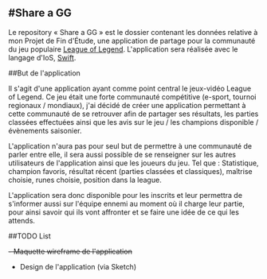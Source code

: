 #Share a GG
---

Le repository « Share a GG » est le dossier contenant les données relative à mon Projet de Fin d'Étude, une application de partage pour la communauté du jeu populaire [League of Legend](http://euw.leagueoflegends.com/fr). L'application sera réalisée avec le langage d'IoS, [Swift](https://developer.apple.com/swift/).

##But de l'application

Il s'agit d'une application ayant comme point central le jeux-vidéo League of Legend. Ce jeu était une forte communauté compétitive (e-sport, tournoi regionaux / mondiaux), j'ai décidé de créer une application permettant à cette communauté de se retrouver afin de partager ses résultats, les parties classées effectuées ainsi que les avis sur le jeu / les champions disponible / évènements saisonier.

L'application n'aura pas pour seul but de permettre à une communauté de parler entre elle, il sera aussi possible de se renseigner sur les autres utilisateurs de l'application ainsi que les joueurs du jeu. Tel que : Statistique, champion favoris, résultat récent (parties classées et classiques), maîtrise choisie, runes choisie, position dans la league.

L'application sera donc disponible pour les inscrits et leur permettra de s'informer aussi sur l'équipe ennemi au moment où il charge leur partie, pour ainsi savoir qui ils vont affronter et se faire une idée de ce qui les attends.

##TODO List

~~- Maquette wireframe de l'application~~
- Design de l'application (via Sketch)
